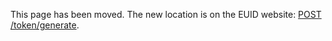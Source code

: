This page has been moved. The new location is on the EUID website: [POST /token/generate](https://euid.eu/docs/endpoints/post-token-generate).
